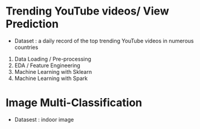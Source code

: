 
# Trending YouTube videos/ View Prediction

- Dataset : a daily record of the top trending YouTube videos in numerous countries

 1. Data Loading / Pre-processing 
 2. EDA / Feature Engineering
 3. Machine Learning with Sklearn
 4. Machine Learning with Spark


# Image Multi-Classification  

- Datasest : indoor image
